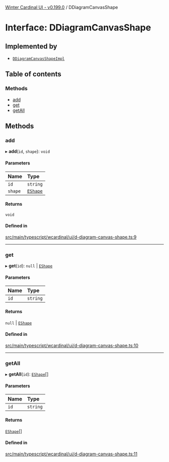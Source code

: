 [Winter Cardinal UI - v0.199.0](../index.md) / DDiagramCanvasShape

# Interface: DDiagramCanvasShape

## Implemented by

- [`DDiagramCanvasShapeImpl`](../classes/DDiagramCanvasShapeImpl.md)

## Table of contents

### Methods

- [add](DDiagramCanvasShape.md#add)
- [get](DDiagramCanvasShape.md#get)
- [getAll](DDiagramCanvasShape.md#getall)

## Methods

### add

▸ **add**(`id`, `shape`): `void`

#### Parameters

| Name | Type |
| :------ | :------ |
| `id` | `string` |
| `shape` | [`EShape`](EShape.md) |

#### Returns

`void`

#### Defined in

[src/main/typescript/wcardinal/ui/d-diagram-canvas-shape.ts:9](https://github.com/winter-cardinal/winter-cardinal-ui/blob/v0.199.0/src/main/typescript/wcardinal/ui/d-diagram-canvas-shape.ts#L9)

___

### get

▸ **get**(`id`): ``null`` \| [`EShape`](EShape.md)

#### Parameters

| Name | Type |
| :------ | :------ |
| `id` | `string` |

#### Returns

``null`` \| [`EShape`](EShape.md)

#### Defined in

[src/main/typescript/wcardinal/ui/d-diagram-canvas-shape.ts:10](https://github.com/winter-cardinal/winter-cardinal-ui/blob/v0.199.0/src/main/typescript/wcardinal/ui/d-diagram-canvas-shape.ts#L10)

___

### getAll

▸ **getAll**(`id`): [`EShape`](EShape.md)[]

#### Parameters

| Name | Type |
| :------ | :------ |
| `id` | `string` |

#### Returns

[`EShape`](EShape.md)[]

#### Defined in

[src/main/typescript/wcardinal/ui/d-diagram-canvas-shape.ts:11](https://github.com/winter-cardinal/winter-cardinal-ui/blob/v0.199.0/src/main/typescript/wcardinal/ui/d-diagram-canvas-shape.ts#L11)

